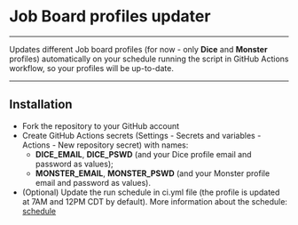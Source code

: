 # Job Board profiles updater
***
Updates different Job board profiles (for now - only **Dice** and **Monster** profiles) automatically on your schedule running the script in GitHub Actions workflow, so your profiles will be up-to-date.
***
## Installation
* Fork the repository to your GitHub account
* Create GitHub Actions secrets (Settings - Secrets and variables - Actions - New repository secret) with names:
   * **DICE_EMAIL**, **DICE_PSWD** (and your Dice profile email and password as values);
   * **MONSTER_EMAIL**, **MONSTER_PSWD** (and your Monster profile email and password as values).
* (Optional) Update the run schedule in ci.yml file (the profile is updated at 7AM and 12PM CDT by default). More information about the schedule:
  [schedule](https://docs.github.com/en/actions/using-workflows/events-that-trigger-workflows#schedule)